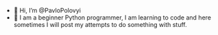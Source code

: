 - 👋 Hi, I’m @PavloPolovyi
- 🌱 I am a beginner Python programmer, I am learning to code and here sometimes I will post my attempts to do something with stuff.


<!---
PavloPolovyi/PavloPolovyi is a ✨ special ✨ repository because its `README.md` (this file) appears on your GitHub profile.
You can click the Preview link to take a look at your changes.
--->
